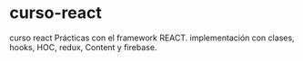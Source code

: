 # curso-react
curso react
Prácticas con el framework REACT.
implementación con clases, hooks, HOC, redux, Content y firebase.
